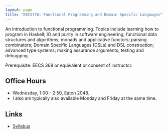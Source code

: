 ```yaml
---
layout: page
title: "EECS776: Functional Programming and Domain Specific Langauges"
---
```


An introduction to functional programming. Topics include learning how
to program in Haskell; IO and purity in software engineering;
functional data structures and algorithms; monads and applicative
functors; parsing combinators; Domain Specific Languages (DSLs) and
DSL construction; advanced type systems; making assurance arguments;
testing and debugging. 

Prerequisite: EECS 368 or equivalent or consent of instructor.

## Office Hours

  * Wednesday, 1:00 - 2:50, Eaton 2048.
  * I also am typically also available Monday and Friday at the same time.

## Links

 * <a href="https://drive.google.com/open?id=17V1ofcAKjMv2I8IxirVopve6bTxV0Z1tJnSkU28iqFA">Syllabus<a>

   





